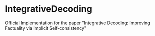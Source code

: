 # IntegrativeDecoding
Official Implementation for the paper "Integrative Decoding: Improving Factuality via Implicit Self-consistency"
